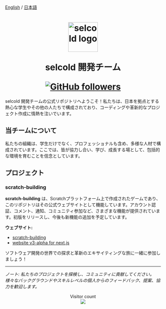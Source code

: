 [English](https://github.com/selcold/.github/blob/main/profile/README.md) / [日本語](https://github.com/selcold/.github/blob/main/profile/README_ja.md)

<h1 align="center">
  <img src="https://github.com/selcold.png" alt="selcold logo" width="96px"/>

  selcold 開発チーム
  <div align="center">
    <a href="https://github.com/selcold?tab=followers">
      <img alt="GitHub followers" src="https://img.shields.io/github/followers/selcold">
    </a>
  </div>
</h1>

selcold 開発チームの公式リポジトリへようこそ！私たちは、日本を拠点とする熱心な学生やその他の人たちで構成されており、コーディングや革新的なプロジェクト作成に情熱を注いでいます。

## 当チームについて
私たちの組織は、学生だけでなく、プロフェッショナルも含め、多様な人材で構成されています。ここでは、皆が協力し合い、学び、成長する場として、包括的な環境を育むことを信念としています。

## プロジェクト

### scratch-building
**scratch-building** は、Scratchプラットフォーム上で作成されたゲームであり、このリポジトリはその公式ウェブサイトとして機能しています。アカウント認証、コメント、通知、コミュニティ参加など、さまざまな機能が提供されています。初版をリリースし、今後も新機能の追加を予定しています。

**ウェブサイト:**
- [scratch-building](https://github.com/selcold/scratch-building)
- [website v3-alpha for next.js](https://github.com/selcold/scratch-building-beta)

ソフトウェア開発の世界での探求と革新のエキサイティングな旅に一緒に参加しましょう！

---
*ノート: 私たちのプロジェクトを探検し、コミュニティに貢献してください。様々なバックグラウンドやスキルレベルの個人からのフィードバック、提案、協力を歓迎します。*

<p align="center"> 
  Visitor count<br>
  <img src="https://profile-counter.glitch.me/selcold/count.svg" />
</p>
